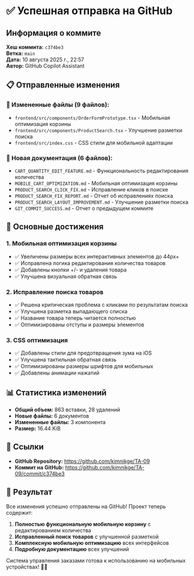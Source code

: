 # ✅ Успешная отправка на GitHub

## Информация о коммите

**Хеш коммита:** `c374be3`  
**Ветка:** `main`  
**Дата:** 10 августа 2025 г., 22:57  
**Автор:** GitHub Copilot Assistant  

## 📋 Отправленные изменения

### 📁 Измененные файлы (9 файлов):
- `frontend/src/components/OrderFormPrototype.tsx` - Мобильная оптимизация корзины
- `frontend/src/components/ProductSearch.tsx` - Улучшение разметки поиска
- `frontend/src/index.css` - CSS стили для мобильной адаптации

### 📄 Новая документация (6 файлов):
- `CART_QUANTITY_EDIT_FEATURE.md` - Функциональность редактирования количества
- `MOBILE_CART_OPTIMIZATION.md` - Мобильная оптимизация корзины
- `PRODUCT_SEARCH_CLICK_FIX.md` - Исправление кликов в поиске
- `PRODUCT_SEARCH_FIX_REPORT.md` - Отчет об исправлениях поиска
- `PRODUCT_SEARCH_LAYOUT_IMPROVEMENT.md` - Улучшение разметки поиска
- `GIT_COMMIT_SUCCESS.md` - Отчет о предыдущем коммите

## 🚀 Основные достижения

### 1. Мобильная оптимизация корзины
- ✅ Увеличены размеры всех интерактивных элементов до 44px+ 
- ✅ Исправлена логика редактирования количества товаров
- ✅ Добавлены кнопки +/- и удаления товара
- ✅ Улучшена визуальная обратная связь

### 2. Исправление поиска товаров
- ✅ Решена критическая проблема с кликами по результатам поиска
- ✅ Улучшена разметка выпадающего списка
- ✅ Название товара теперь читается полностью
- ✅ Оптимизированы отступы и размеры элементов

### 3. CSS оптимизация
- ✅ Добавлены стили для предотвращения зума на iOS
- ✅ Улучшена тактильная обратная связь
- ✅ Оптимизированы размеры шрифтов для мобильных
- ✅ Добавлены анимации нажатий

## 📊 Статистика изменений

- **Общий объем:** 863 вставки, 28 удалений
- **Новые файлы:** 6 документов
- **Измененные файлы:** 3 компонента
- **Размер:** 16.44 KiB

## 🔗 Ссылки

- **GitHub Repository:** https://github.com/kimnikge/TA-09
- **Коммит на GitHub:** https://github.com/kimnikge/TA-09/commit/c374be3

## 🎯 Результат

Все изменения успешно отправлены на GitHub! Проект теперь содержит:

1. **Полностью функциональную мобильную корзину** с редактированием количества
2. **Исправленный поиск товаров** с улучшенной разметкой
3. **Комплексную мобильную оптимизацию** всех интерфейсов
4. **Подробную документацию** всех улучшений

Система управления заказами готова к использованию на мобильных устройствах! 📱✨
